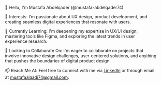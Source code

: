 👋 Hello, I'm Mustafa Abdelqader (@mustafa-abdelqader74)

👀 Interests: I'm passionate about UX design, product development, and creating seamless digital experiences that resonate with users.

🌱 Currently Learning: I'm deepening my expertise in UX/UI design, mastering tools like Figma, and exploring the latest trends in user experience research.

💼 Looking to Collaborate On: I'm eager to collaborate on projects that involve innovative design challenges, user-centered solutions, and anything that pushes the boundaries of digital product design.

📫 Reach Me At: Feel free to connect with me via [LinkedIn](https://www.linkedin.com/in/mustafa-alqadi/) or through email at mustafaalqadi74@gmail.com.

<!---
mustafa-abdelqader74/mustafa-abdelqader74 is a ✨ special ✨ repository because its `README.md` (this file) appears on your GitHub profile.
You can click the Preview link to take a look at your changes.
--->
